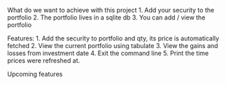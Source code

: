 What do we want to achieve with this project
    1. Add your security to the portfolio
    2. The portfolio lives in a sqlite db
    3. You can add / view the portfolio

Features:
    1. Add the security to portfolio and qty, its price is automatically fetched
    2. View the current portfolio using tabulate
    3. View the gains and losses from investment date
    4. Exit the command line 
    5. Print the time prices were refreshed at.


Upcoming features